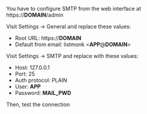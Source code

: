 You have to configure SMTP from the web interface at https://__DOMAIN__/admin

Visit Settings -> General and replace these values:

- Root URL: https://__DOMAIN__
- Default from email: listmonk <__APP__@__DOMAIN__>

Visit Settings -> SMTP and replace with these values:

- Host: 127.0.0.1
- Port: 25
- Auth protocol: PLAIN
- User: __APP__
- Password: __MAIL_PWD__

Then, test the connection
